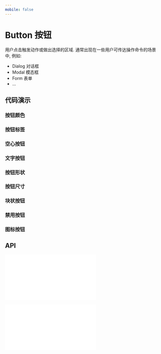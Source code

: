 ```yaml
---
mobile: false
---
```


# Button 按钮

用户点击触发动作或做出选择的区域. 通常出现在一些用户可传达操作命令的场景中, 例如:

- Dialog 对话框
- Modal 模态框
- Form 表单
- ...

## 代码演示

### 按钮颜色

<code src="../../packages/wonder-ui/src/Button/demo/buttons.tsx"></code>

### 按钮标签

<code src="../../packages/wonder-ui/src/Button/demo/button-tags.tsx"></code>

### 空心按钮

<code src="../../packages/wonder-ui/src/Button/demo/outline-buttons.tsx"></code>

### 文字按钮

<code src="../../packages/wonder-ui/src/Button/demo/text-buttons.tsx"></code>

### 按钮形状

<code src="../../packages/wonder-ui/src/Button/demo/button-shape.tsx"></code>


### 按钮尺寸

<code src="../../packages/wonder-ui/src/Button/demo/button-size.tsx"></code>

### 块状按钮

<code src="../../packages/wonder-ui/src/Button/demo/button-block.tsx"></code>

### 禁用按钮

<code src="../../packages/wonder-ui/src/Button/demo/button-disabled.tsx"></code>

### 图标按钮

<code src="../../packages/wonder-ui/src/IconButton/demo/demo1.tsx"></code>

## API

<embed src="../../packages/wonder-ui/src/Button/index.md"></embed>

<embed src="../../packages/wonder-ui/src/IconButton/index.md"></embed>


